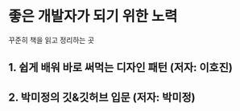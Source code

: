<h1>좋은 개발자가 되기 위한 노력</h1>
<p> 꾸준히 책을 읽고 정리하는  곳</p>
<h2>1. 쉽게 배워 바로 써먹는 디자인 패턴 (저자: 이호진)</h2>
<h2>2. 박미정의 깃&깃허브 입문 (저자: 박미정)</h2>